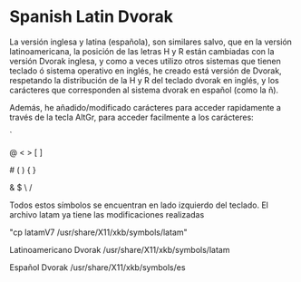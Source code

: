 # Spanish Latin Dvorak

La versión inglesa y latina (española), son similares salvo, que en la versión latinoamericana, la posición de las letras H y R están cambiadas con la versión Dvorak inglesa, y como a veces utilizo otros sistemas que tienen teclado ó sistema operativo en inglés, he creado está versión de Dvorak, respetando la distribución de la H y R del teclado dvorak en inglés, y los carácteres que corresponden al sistema dvorak en español (como la ñ).

Además, he añadido/modificado carácteres para acceder rapidamente a través de la tecla AltGr, para acceder facilmente a los carácteres:

   \`
   
\@ \< \> \[ \]

\# \( \) \{ \}

\& \$ \\ \/ 

Todos estos símbolos se encuentran en lado izquierdo del teclado.
El archivo latam ya tiene las modificaciones realizadas

"cp latamV7 /usr/share/X11/xkb/symbols/latam"

Latinoamericano Dvorak
/usr/share/X11/xkb/symbols/latam

Español Dvorak
/usr/share/X11/xkb/symbols/es
